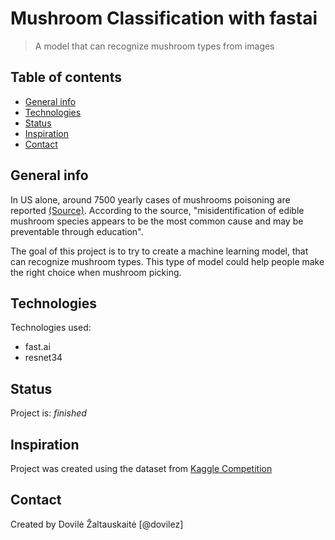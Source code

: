 # Mushroom Classification with fastai
> A model that can recognize mushroom types from images

## Table of contents
* [General info](#general-info)
* [Technologies](#technologies)
* [Status](#status)
* [Inspiration](#inspiration)
* [Contact](#contact)

## General info
In US alone, around 7500 yearly cases of mushrooms poisoning are reported [(Source)](https://www.tandfonline.com/doi/full/10.1080/00275514.2018.1479561). According to the source, "misidentification of edible mushroom species appears to be the most common cause and may be preventable through education". 

The goal of this project is to try to create a machine learning model, that can recognize mushroom types. This type of model could help people make the right choice when mushroom picking. 

## Technologies
Technologies used:
* fast.ai 
* resnet34

## Status
Project is: _finished_

## Inspiration
Project was created using the dataset from [Kaggle Competition](https://www.kaggle.com/maysee/mushrooms-classification-common-genuss-images)

## Contact
Created by Dovilė Žaltauskaitė [@dovilez] 
